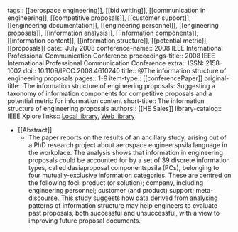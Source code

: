 tags:: [[aerospace engineering]], [[bid writing]], [[communication in engineering]], [[competitive proposals]], [[customer support]], [[engineering documentation]], [[engineering personnel]], [[engineering proposals]], [[information analysis]], [[information components]], [[information content]], [[information structure]], [[potential metric]], [[proposals]]
date:: July 2008
conference-name:: 2008 IEEE International Professional Communication Conference
proceedings-title:: 2008 IEEE International Professional Communication Conference
extra:: ISSN: 2158-1002
doi:: 10.1109/IPCC.2008.4610240
title:: @The information structure of engineering proposals
pages:: 1-9
item-type:: [[conferencePaper]]
original-title:: The information structure of engineering proposals: Suggesting a taxonomy of information components for competitive proposals and a potential metric for information content
short-title:: The information structure of engineering proposals
authors:: [[HE Sales]]
library-catalog:: IEEE Xplore
links:: [Local library](zotero://select/library/items/4YFWER5L), [Web library](https://www.zotero.org/users/6520516/items/4YFWER5L)

- [[Abstract]]
	- The paper reports on the results of an ancillary study, arising out of a PhD research project about aerospace engineerspsila language in the workplace. The analysis shows that information in engineering proposals could be accounted for by a set of 39 discrete information types, called dasiaproposal componentspsila (PCs), belonging to four mutually-exclusive information categories. These are centred on the following foci: product (or solution); company, including engineering personnel; customer (and product) support; meta-discourse. This study suggests how data derived from analysing patterns of information structure may help engineers to evaluate past proposals, both successful and unsuccessful, with a view to improving future proposal documents.